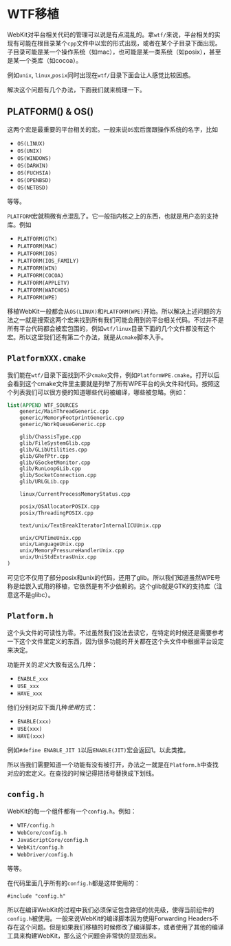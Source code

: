 # WTF移植

WebKit对平台相关代码的管理可以说是有点混乱的。拿`wtf/`来说，平台相关的实现有可能在根目录某个`cpp`文件中以宏的形式出现，或者在某个子目录下面出现。子目录可能是某一个操作系统（如mac），也可能是某一类系统（如posix），甚至是某一个类库（如cocoa）。

例如`unix`, `linux`,`posix`同时出现在`wtf/`目录下面会让人感觉比较困惑。

解决这个问题有几个办法，下面我们就来梳理一下。

## PLATFORM() & OS()

这两个宏是最重要的平台相关的宏。一般来说`OS`宏后面跟操作系统的名字，比如

- `OS(LINUX)`
- `OS(UNIX)`
- `OS(WINDOWS)`
- `OS(DARWIN)`
- `OS(FUCHSIA)`
- `OS(OPENBSD)`
- `OS(NETBSD)`

等等。

`PLATFORM`宏就稍微有点混乱了。它一般指内核之上的东西，也就是用户态的支持库。例如

- `PLATFORM(GTK)`
- `PLATFORM(MAC)`
- `PLATFORM(IOS)`
- `PLATFORM(IOS_FAMILY)`
- `PLATFORM(WIN)`
- `PLATFORM(COCOA)`
- `PLATFORM(APPLETV)`
- `PLATFORM(WATCHOS)`
- `PLATFORM(WPE)`

移植WebKit一般都会从`OS(LINUX)`和`PLATFORM(WPE)`开始。所以解决上述问题的方法之一就是搜索这两个宏来找到所有我们可能会用到的平台相关代码。不过并不是所有平台代码都会被宏包围的，例如`wtf/linux`目录下面的几个文件都没有这个宏。所以这里我们还有第二个办法，就是从`cmake`脚本入手。

## `PlatformXXX.cmake`

我们能在`wtf/`目录下面找到不少`cmake`文件，例如`PlatformWPE.cmake`。打开以后会看到这个cmake文件里主要就是列举了所有WPE平台的头文件和代码。按照这个列表我们可以很方便的知道哪些代码被编译，哪些被忽略。例如：

```cmake
list(APPEND WTF_SOURCES
    generic/MainThreadGeneric.cpp
    generic/MemoryFootprintGeneric.cpp
    generic/WorkQueueGeneric.cpp

    glib/ChassisType.cpp
    glib/FileSystemGlib.cpp
    glib/GLibUtilities.cpp
    glib/GRefPtr.cpp
    glib/GSocketMonitor.cpp
    glib/RunLoopGLib.cpp
    glib/SocketConnection.cpp
    glib/URLGLib.cpp

    linux/CurrentProcessMemoryStatus.cpp

    posix/OSAllocatorPOSIX.cpp
    posix/ThreadingPOSIX.cpp

    text/unix/TextBreakIteratorInternalICUUnix.cpp

    unix/CPUTimeUnix.cpp
    unix/LanguageUnix.cpp
    unix/MemoryPressureHandlerUnix.cpp
    unix/UniStdExtrasUnix.cpp
)
```

可见它不仅用了部分posix和unix的代码，还用了glib。所以我们知道虽然WPE号称是给嵌入式用的移植，它依然是有不少依赖的。这个glib就是GTK的支持库（注意这不是glibc）。

## `Platform.h`

这个头文件的可读性为零。不过虽然我们没法去读它，在特定的时候还是需要参考一下这个文件里定义的东西，因为很多功能的开关都在这个头文件中根据平台设定来决定。

功能开关的*定义*大致有这么几种：

- `ENABLE_xxx`
- `USE_xxx`
- `HAVE_xxx`

他们分别对应下面几种*使用*方式：

- `ENABLE(xxx)`
- `USE(xxx)`
- `HAVE(xxx)`

例如`#define ENABLE_JIT 1`以后`ENABLE(JIT)`宏会返回1。以此类推。

所以当我们需要知道一个功能有没有被打开，办法之一就是在`Platform.h`中查找对应的宏定义。在查找的时候记得把括号替换成下划线。

## `config.h`

WebKit的每一个组件都有一个`config.h`。例如：

- `WTF/config.h`
- `WebCore/config.h`
- `JavaScriptCore/config.h`
- `WebKit/config.h`
- `WebDriver/config.h`

等等。

在代码里面几乎所有的`config.h`都是这样使用的：

`#include "config.h"`

所以在编译WebKit的过程中我们必须保证包含路径的优先级，使得当前组件的`config.h`被使用。一般来说WebKit的编译脚本因为使用Forwarding Headers不存在这个问题。但是如果我们移植的时候修改了编译脚本，或者使用了其他的编译工具来构建WebKit，那么这个问题会非常快的显现出来。


